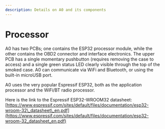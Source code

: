 ```yaml
---
description: Details on A0 and its components
---
```


# Processor

A0 has two PCBs; one contains the ESP32 processor module, while the other contains the OBD2 connector and interface electronics. The upper PCB has a single momentary pushbutton \(requires removing the case to access\) and a single green status LED clearly visible through the top of the smoked case. A0 can communicate via WiFi and Bluetooth, or using the built-in microUSB port.

A0 uses the very popular Espressif ESP32, both as the application processor and the WiFi/BT radio processor.

Here is the link to the Espressif ESP32-WROOM32 datasheet: [https://www.espressif.com/sites/default/files/documentation/esp32-wroom-32\_datasheet\_en.pdf](https://www.espressif.com/sites/default/files/documentation/esp32-wroom-32_datasheet_en.pdf)

